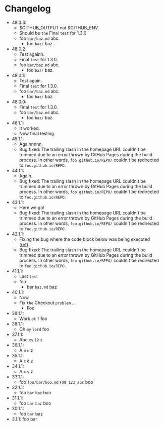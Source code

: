 # Changelog

- 48.0.3:
    - $GITHUB_OUTPUT not $GITHUB_ENV.
    - Should be `the` Final `test` for 1.3.0.
    - foo `bar/baz.md` abc.
        - foo `baz/` baz.
- 48.0.2:
    - Test againn.
    - Final `test` for 1.3.0.
    - foo `bar/baz.md` abc.
        - foo `baz/` baz.
- 48.0.1:
    - Test again.
    - Final `test` for 1.3.0.
    - foo `bar/baz.md` abc.
        - foo `baz/` baz.
- 48.0.0:
    - Final `test` for 1.3.0.
    - foo `bar/baz.md` abc.
        - foo `baz/` baz.
- 46.1.1:
    - It worked.
    - Now final testing.
- 45.1.1:
    - Againnnnn.
    - Bug fixed: The trailing slash in the homepage URL couldn't be trimmed due to an error thrown by GitHub Pages during the build process. In other words, `foo.github.io/REPO/` couldn't be redirected to `foo.github.io/REPO`.
- 44.1.1:
    - Again.
    - Bug fixed: The trailing slash in the homepage URL couldn't be trimmed due to an error thrown by GitHub Pages during the build process. In other words, `foo.github.io/REPO/` couldn't be redirected to `foo.github.io/REPO`.
- 43.1.1:
    - Here we go!
    - Bug fixed: The trailing slash in the homepage URL couldn't be trimmed due to an error thrown by GitHub Pages during the build process. In other words, `foo.github.io/REPO/` couldn't be redirected to `foo.github.io/REPO`.
- 42.1.1:
    - Fixing the bug where the code block below was being executed ([ref](https://github.com/nvfp/now-i-can-sleep/actions/runs/5540835444/jobs/10113450912)).
    - Bug fixed: The trailing slash in the homepage URL couldn't be trimmed due to an error thrown by GitHub Pages during the build process. In other words, `foo.github.io/REPO/` couldn't be redirected to `foo.github.io/REPO`.
- 41.1.1:
    - Last `test`
    - foo
        - bar `baz.md` baz
- 40.1.1:
    - Now
    - Fix `the` Checkout `problem` ...
        - Foo
- 39.1.1:
    - Work `ok` `?` foo
- 38.1.1:
    - Oh `my` `lord` foo
- 37.1.1:
    - Abc `xy` `12` z
- 36.1.1:
    - A `m` `n` z
- 35.1.1:
    - A `c` `d` z
- 34.1.1:
    - A `x` `y` z
- 33.1.1:
    - foo `foo/bar/boo.md` `FOO 123 abc` boo
- 32.1.1:
    - foo `bar` `baz` boo
- 31.1.1:
    - foo `bar` `baz` boo
- 30.1.1:
    - foo `bar` baz
- 3.1.1:
    foo bar